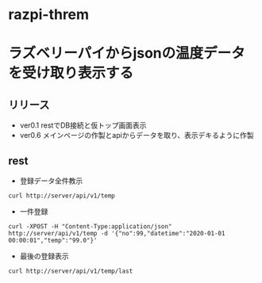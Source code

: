 # razpi-threm
ラズベリーパイからjsonの温度データを受け取り表示する
===

## リリース
- ver0.1
restでDB接続と仮トップ画面表示
- ver0.6
メインページの作製とapiからデータを取り、表示デキるように作製

## rest
- 登録データ全件教示
```
curl http://server/api/v1/temp
```

- 一件登録
```
curl -XPOST -H "Content-Type:application/json" http://server/api/v1/temp -d '{"no":99,"datetime":"2020-01-01 00:00:01","temp":"99.0"}'
```

- 最後の登録表示
```
curl http://server/api/v1/temp/last
```